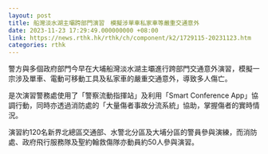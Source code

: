 ```yaml
---
layout: post
title: 船灣淡水湖主壩跨部門演習　模擬涉單車私家車等嚴重交通意外
date: 2023-11-23 17:29:49.000000000 +08:00
link: https://news.rthk.hk/rthk/ch/component/k2/1729115-20231123.htm
categories: rthk
---
```


警方與多個政府部門今早在大埔船灣淡水湖主壩進行跨部門交通意外演習，模擬一宗涉及單車、電動可移動工具及私家車的嚴重交通意外，導致多人傷亡。

是次演習警務處使用了「警察流動指揮站」及利用「Smart Conference App」協調行動，同時亦透過消防處的「大量傷者事故分流系統」協助，掌握傷者的實時情況。

演習約120名新界北總區交通部、水警北分區及大埔分區的警員參與演練，而消防處、政府飛行服務隊及聖約翰救傷隊亦動員約50人參與演習。
